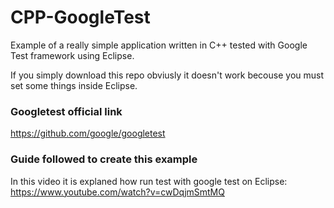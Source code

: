 # CPP-GoogleTest

Example of a really simple application written in C++ tested with Google Test framework using Eclipse.

If you simply download this repo obviusly it doesn't work becouse you must set some things inside Eclipse.

### Googletest official link
https://github.com/google/googletest

### Guide followed to create this example
In this video it is explaned how run test with google test on Eclipse: https://www.youtube.com/watch?v=cwDqjmSmtMQ
